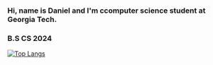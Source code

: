 
### Hi, name is Daniel and I'm ccomputer science student at Georgia Tech. 
### B.S CS 2024
[![Top Langs](https://github-readme-stats.vercel.app/api/top-langs/?username=danlee2002)](https://github.com/anuraghazra/github-readme-stats)


